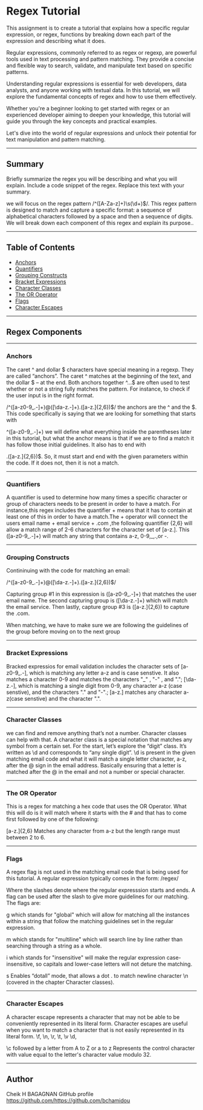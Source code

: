 # Regex Tutorial

This assignment is to create a tutorial that explains how a specific regular expression, or regex, functions by breaking down each part of the expression and describing what it does. 

Regular expressions, commonly referred to as regex or regexp, are powerful tools used in text processing and pattern matching. They provide a concise and flexible way to search, validate, and manipulate text based on specific patterns.

Understanding regular expressions is essential for web developers, data analysts, and anyone working with textual data. In this tutorial, we will explore the fundamental concepts of regex and how to use them effectively.

Whether you're a beginner looking to get started with regex or an experienced developer aiming to deepen your knowledge, this tutorial will guide you through the key concepts and practical examples.

Let's dive into the world of regular expressions and unlock their potential for text manipulation and pattern matching.

***
## Summary

Briefly summarize the regex you will be describing and what you will explain. Include a code snippet of the regex. Replace this text with your summary.

we will focus on the regex pattern /^([A-Za-z]+)\s(\d+)$/. This regex pattern is designed to match and capture a specific format: a sequence of alphabetical characters followed by a space and then a sequence of digits. We will break down each component of this regex and explain its purpose..
***
## Table of Contents

- [Anchors](#anchors)
- [Quantifiers](#quantifiers)
- [Grouping Constructs](#grouping-constructs)
- [Bracket Expressions](#bracket-expressions)
- [Character Classes](#character-classes)
- [The OR Operator](#the-or-operator)
- [Flags](#flags)
- [Character Escapes](#character-escapes)

***
## Regex Components
***
### Anchors

The caret ^ and dollar $ characters have special meaning in a regexp. They are called “anchors”.
The caret ^ matches at the beginning of the text, and the dollar $ – at the end.
Both anchors together ^...$ are often used to test whether or not a string fully matches the pattern. For instance, to check if the user input is in the right format.

/^([a-z0-9_\.-]+)@([\da-z\.-]+)\.([a-z\.]{2,6})$/
the anchors are the ^ and the $. This code specifically is saying that we are looking for something that starts with

^([a-z0-9_\.-]+)
we will define what everything inside the parentheses later in this tutorial, but what the anchor means is that if we are to find a match it has follow those initial guidelines. It also has to end with

.([a-z\.]{2,6})$.
So, it must start and end with the given parameters within the code. If it does not, then it is not a match.

***
### Quantifiers

A quantifier is used to determine how many times a specific character or group of characters needs to be present in order to have a match. 
For instance,this regex includes the quantifier + means that it has to contain at least one of this in order to have a match.The + operator will connect the users email name + email service + .com ,the following quantifier {2,6} will allow a match range of 2-6 characters for the character set of [a-z\.].
This ([a-z0-9_\.-]+) will match any string that contains a-z, 0-9,_,.,or -. 

***
### Grouping Constructs

Contininuing with the code for matching an email:

/^([a-z0-9_\.-]+)@([\da-z\.-]+)\.([a-z\.]{2,6})$/ 

Capturing group #1 in this expression is ([a-z0-9_\.-]+) that matches the user email name.
The second capturing group is ([\da-z\.-]+) which will match the email service.
Then lastly, capture group #3 is ([a-z\.]{2,6}) to capture the .com.

When matching, we have to make sure we are following the guidelines of the group before moving on to the next group

***
### Bracket Expressions

Bracked expressios for email validation includes the character sets of [a-z0-9_\.-], which is matching any letter a-z and is case senstive. It also matches a character 0-9 and matches the characters "_" , "-" , and "."; [\da-z\.-], which is matching a single digit from 0-9, any character a-z (case senstive), and the characters "." and "-".; [a-z\.] matches any character a-z(case senstive) and the character ".".

***
### Character Classes

we can find and remove anything that’s not a number. Character classes can help with that.
A character class is a special notation that matches any symbol from a certain set.
For the start, let’s explore the “digit” class. It’s written as \d and corresponds to “any single digit”.
\d is present in the given matching email code and what it will match a single letter character, a-z, after the @ sign in the email address. Basically ensuring that a letter is matched after the @ in the email and not a number or special character.

***
### The OR Operator

This is a regex for matching a hex code that uses the OR Operator. What this will do is it will match where it starts with the # and that has to come first followed by one of the following:

[a-z\.]{2,6} Matches any character from a-z but the length range must between 2 to 6.

***
### Flags

A regex flag is not used in the matching email code that is being used for this tutorial. A regular expression typically comes in the form: /regex/

Where the slashes denote where the regular expresssion starts and ends. A flag can be used after the slash to give more guidelines for our matching. The flags are:

g which stands for "global" which will allow for matching all the instances within a string that follow the matching guidelines set in the regular expression.

m which stands for "multiline" which will search line by line rather than searching through a string as a whole.

i which stands for "insensitive" will make the regular expression case-insensitive, so capitals and lower-case letters will not deture the matching.

s Enables “dotall” mode, that allows a dot . to match newline character \n (covered in the chapter Character classes).

***
### Character Escapes

A character escape represents a character that may not be able to be conveniently represented in its literal form.
Character escapes are useful when you want to match a character that is not easily represented in its literal form. 
\f, \n, \r, \t, \v
\d,  

\c followed by a letter from A to Z or a to z
Represents the control character with value equal to the letter's character value modulo 32.

***
## Author

Cheik H BAGAGNAN
GitHub profile 
https://github.com/https://github.com/bchamidou